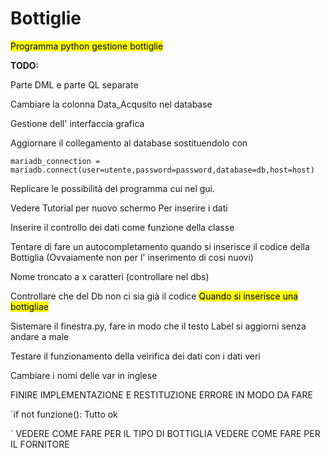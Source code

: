 # Bottiglie

<mark>Programma python gestione bottiglie</mark>

**TODO:**

Parte DML e parte QL separate

Cambiare la colonna Data_Acqusito nel database

Gestione dell' interfaccia grafica

Aggiornare il collegamento al database sostituendolo con

```
mariadb_connection = mariadb.connect(user=utente,password=password,database=db,host=host)
```

Replicare le possibilità del programma cui nel gui.

Vedere Tutorial per nuovo schermo Per inserire i dati

Inserire il controllo dei dati come funzione della classe

Tentare di fare un autocompletamento quando si inserisce il codice della Bottiglia (Ovvaiamente non per l' inserimento di cosi nuovi)

Nome troncato a x caratteri (controllare nel dbs)

Controllare che del Db non ci sia già il codice <mark>Quando si inserisce una bottigliae </mark>

Sistemare il finestra.py, fare in modo che il testo Label si aggiorni senza andare a male

Testare il funzionamento della veirifica dei dati con i dati veri

Cambiare i nomi delle var in inglese

FINIRE IMPLEMENTAZIONE E RESTITUZIONE ERRORE IN MODO DA FARE

`if not funzione(): Tutto ok

`
VEDERE COME FARE PER IL TIPO DI BOTTIGLIA
VEDERE COME FARE PER IL FORNITORE
